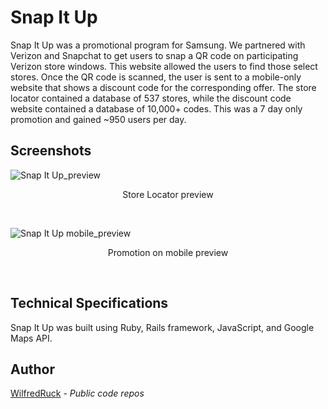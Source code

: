 # Snap It Up

Snap It Up was a promotional program for Samsung. We partnered with Verizon and Snapchat to get users to snap a QR code on participating Verizon store windows. This website allowed the users to find those select stores. Once the QR code is scanned, the user is sent to a mobile-only website that shows a discount code for the corresponding offer. The store locator contained a database of 537 stores, while the discount code website contained a database of 10,000+ codes. This was a 7 day only promotion and gained ~950 users per day.

## Screenshots

![Snap It Up_preview](https://image.ibb.co/fFRh1R/snapItUp.png)
<p align="center">Store Locator preview</p><br />

![Snap It Up mobile_preview](https://i.ibb.co/0sVVQnJ/Samsung-Landing-Mockups1.png)
<p align="center">Promotion on mobile preview</p><br />

## Technical Specifications

Snap It Up was built using Ruby, Rails framework, JavaScript, and Google Maps API.

## Author

[WilfredRuck](https://github.com/WilfredRuck) - *Public code repos*
